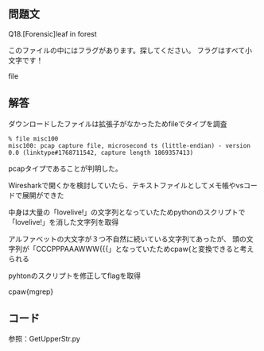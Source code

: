 ## 問題文
Q18.[Forensic]leaf in forest

このファイルの中にはフラグがあります。探してください。
フラグはすべて小文字です！

file

## 解答
ダウンロードしたファイルは拡張子がなかったためfileでタイプを調査

```
% file misc100
misc100: pcap capture file, microsecond ts (little-endian) - version 0.0 (linktype#1768711542, capture length 1869357413)
```

pcapタイプであることが判明した。

Wiresharkで開くかを検討していたら、テキストファイルとしてメモ帳やvsコードで展開ができた

中身は大量の「lovelive!」の文字列となっていたためpythonのスクリプトで「lovelive!」を消した文字列を取得

アルファベットの大文字が３つ不自然に続いている文字列てあったが、
頭の文字列が「CCCPPPAAAWWW{{{」となっていたためcpaw{と変換できると考えられる

pyhtonのスクリプトを修正してflagを取得

cpaw{mgrep}

## コード 
参照：GetUpperStr.py